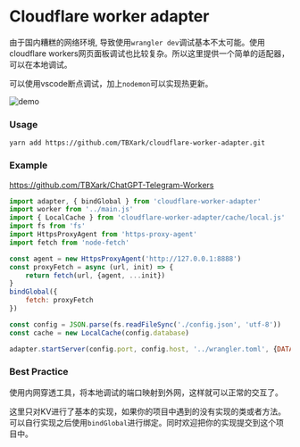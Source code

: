 # Cloudflare worker adapter

由于国内糟糕的网络环境, 导致使用`wrangler dev`调试基本不太可能。使用cloudflare workers网页面板调试也比较复杂。所以这里提供一个简单的适配器，可以在本地调试。

可以使用vscode断点调试，加上`nodemon`可以实现热更新。


![demo](https://user-images.githubusercontent.com/9513891/224905348-90cc2c2b-9fa6-4229-b5fc-32395e775973.jpg)


### Usage

```shell
yarn add https://github.com/TBXark/cloudflare-worker-adapter.git
```

### Example

https://github.com/TBXark/ChatGPT-Telegram-Workers

```js
import adapter, { bindGlobal } from 'cloudflare-worker-adapter'
import worker from '../main.js'
import { LocalCache } from 'cloudflare-worker-adapter/cache/local.js'
import fs from 'fs'
import HttpsProxyAgent from 'https-proxy-agent'
import fetch from 'node-fetch'

const agent = new HttpsProxyAgent('http://127.0.0.1:8888')
const proxyFetch = async (url, init) => {
    return fetch(url, {agent, ...init})
}
bindGlobal({ 
    fetch: proxyFetch
})

const config = JSON.parse(fs.readFileSync('./config.json', 'utf-8'))
const cache = new LocalCache(config.database)

adapter.startServer(config.port, config.host, '../wrangler.toml', {DATABASE: cache}, {server: config.server}, worker.fetch)

```

### Best Practice

使用内网穿透工具，将本地调试的端口映射到外网，这样就可以正常的交互了。

这里只对KV进行了基本的实现，如果你的项目中遇到的没有实现的类或者方法。可以自行实现之后使用`bindGlobal`进行绑定。同时欢迎把你的实现提交到这个项目中。
